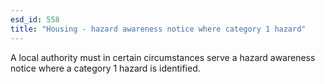 ```yaml
---
esd_id: 558
title: "Housing - hazard awareness notice where category 1 hazard"
---
```


A local authority must in certain circumstances serve a hazard awareness notice where a category 1 hazard is identified.

